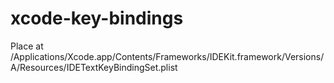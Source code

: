xcode-key-bindings
==================
Place at /Applications/Xcode.app/Contents/Frameworks/IDEKit.framework/Versions/A/Resources/IDETextKeyBindingSet.plist

